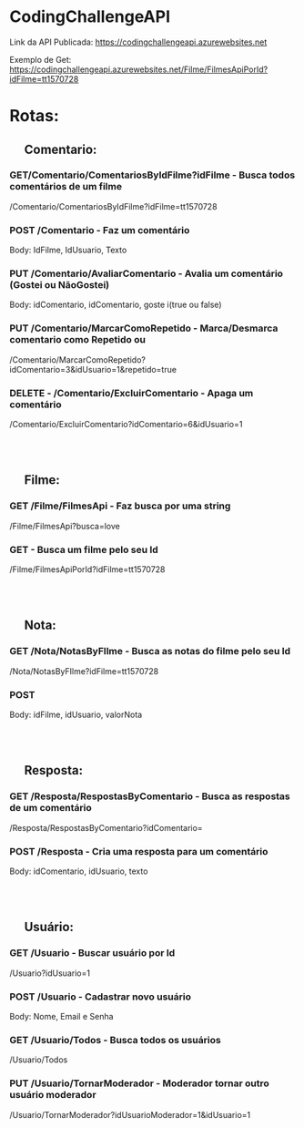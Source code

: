 # CodingChallengeAPI

Link da API Publicada: https://codingchallengeapi.azurewebsites.net

Exemplo de Get: https://codingchallengeapi.azurewebsites.net/Filme/FilmesApiPorId?idFilme=tt1570728


# Rotas:

## &emsp; Comentario:
### GET/Comentario/ComentariosByIdFilme?idFilme - Busca todos comentários de um filme
/Comentario/ComentariosByIdFilme?idFilme=tt1570728

### POST /Comentario - Faz um comentário

Body: IdFilme, IdUsuario, Texto

### PUT /Comentario/AvaliarComentario - Avalia um comentário (Gostei ou NãoGostei)
Body: idComentario, idComentario, goste i(true ou false)

### PUT /Comentario/MarcarComoRepetido - Marca/Desmarca comentario como Repetido ou 
/Comentario/MarcarComoRepetido?idComentario=3&idUsuario=1&repetido=true

### DELETE - /Comentario/ExcluirComentario - Apaga um comentário
/Comentario/ExcluirComentario?idComentario=6&idUsuario=1


<br /><br />


## &emsp; Filme:
### GET /Filme/FilmesApi - Faz busca por uma string
/Filme/FilmesApi?busca=love

### GET - Busca um filme pelo seu Id
/Filme/FilmesApiPorId?idFilme=tt1570728


<br /><br />

## &emsp; Nota:

### GET /Nota/NotasByFIlme - Busca as notas do filme pelo seu Id
/Nota/NotasByFIlme?idFilme=tt1570728

### POST
Body: idFilme, idUsuario, valorNota


<br /><br />


## &emsp; Resposta:
### GET /Resposta/RespostasByComentario - Busca as respostas de um comentário
/Resposta/RespostasByComentario?idComentario=

### POST /Resposta - Cria uma resposta para um comentário
Body: idComentario, idUsuario, texto


<br /><br />


## &emsp; Usuário:

### GET /Usuario - Buscar usuário por Id

/Usuario?idUsuario=1

### POST /Usuario - Cadastrar novo usuário

Body: Nome, Email e Senha 

### GET /Usuario/Todos - Busca todos os usuários

/Usuario/Todos

### PUT /Usuario/TornarModerador - Moderador tornar outro usuário moderador

/Usuario/TornarModerador?idUsuarioModerador=1&idUsuario=1
